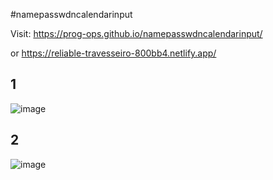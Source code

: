 #namepasswdncalendarinput

Visit:
https://prog-ops.github.io/namepasswdncalendarinput/

or
https://reliable-travesseiro-800bb4.netlify.app/

## 1
![image](https://user-images.githubusercontent.com/59245989/210691401-d920871b-902a-45d4-9d59-d2e9b7dfe8c2.png)

## 2
![image](https://user-images.githubusercontent.com/59245989/209433907-383244e4-5205-46db-ba07-496344e0a2bc.png)

